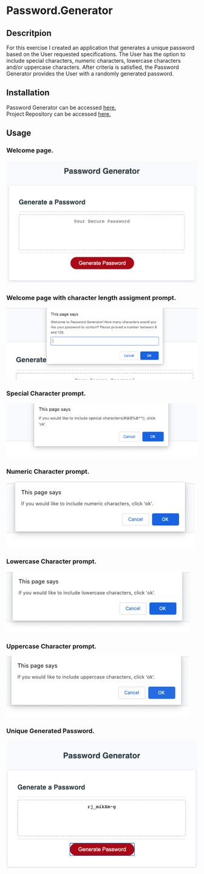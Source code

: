 # Password.Generator

## Descritpion
For this exercise I created an application that generates a unique password based on the User requested specifications.  The User has the option to include special characters, numeric characters, lowercase characters and/or uppercase characters.  After criteria is satisfied, the Password Generator provides the User with a randomly generated password.  

## Installation

Password Generator can be accessed [here.](https://lee-amber-alex.github.io/Password.Generator/)  
Project Repository can be accessed [here.](https://github.com/lee-amber-alex/Password.Generator)

## Usage 

### Welcome page.  

![Front Page.](screenshots/gp.png)  

### Welcome page with character length assigment prompt.  

![Length Prompt](screenshots/prompt.png)  

###  Special Character prompt.

![Special Character Prompt](screenshots/special.png)  

### Numeric Character prompt.  

![Numeric Prompt](screenshots/num.png)   

### Lowercase Character prompt.  

![Lowercase Prompt](screenshots/low.png)  

### Uppercase Character prompt.  

![Uppercase Prompt](screenshots/upp.png)  

### Unique Generated Password.   

![Randomly Generated Password](screenshots/password.png)








